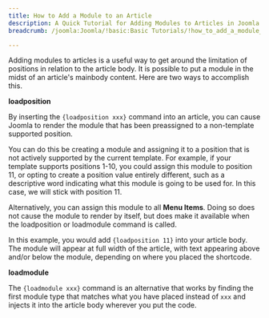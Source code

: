 ```yaml
---
title: How to Add a Module to an Article
description: A Quick Tutorial for Adding Modules to Articles in Joomla 2.5 and 3.x
breadcrumb: /joomla:Joomla/!basic:Basic Tutorials/!how_to_add_a_module_to_an_article.md:How to Add a Module to an Article

---
```


Adding modules to articles is a useful way to get around the limitation of positions in relation to the article body. It is possible to put a module in the midst of an article's mainbody content. Here are two ways to accomplish this.

**loadposition**

By inserting the `{loadposition xxx}` command into an article, you can cause Joomla to render the module that has been preassigned to a non-template supported position.

You can do this be creating a module and assigning it to a position that is not actively supported by the current template. For example, if your template supports positions 1-10, you could assign this module to position 11, or opting to create a position value entirely different, such as a descriptive word indicating what this module is going to be used for. In this case, we will stick with position 11.

Alternatively, you can assign this module to all **Menu Items**. Doing so does not cause the module to render by itself, but does make it available when the loadposition or loadmodule command is called.

In this example, you would add `{loadposition 11}` into your article body. The module will appear at full width of the article, with text appearing above and/or below the module, depending on where you placed the shortcode.

**loadmodule**

The `{loadmodule xxx}` command is an alternative that works by finding the first module type that matches what you have placed instead of `xxx` and injects it into the article body wherever you put the code.

